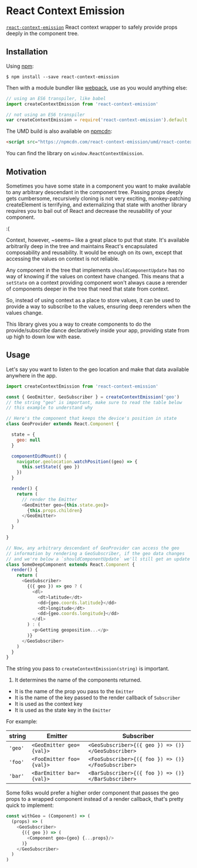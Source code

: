 # React Context Emission

[npm-badge]: https://img.shields.io/npm/v/react-context-emission.svg?style=flat-square
[npm]: https://www.npmjs.com/package/react-context-emission

[`react-context-emission`](https://www.npmjs.com/package/react-context-emission) React context wrapper to safely provide props deeply in the component tree.

## Installation

Using [npm](https://www.npmjs.com/):

    $ npm install --save react-context-emission

Then with a module bundler like [webpack](https://webpack.github.io/), use as you would anything else:

```js
// using an ES6 transpiler, like babel
import createContextEmission from 'react-context-emission'

// not using an ES6 transpiler
var createContextEmission = require('react-context-emission').default
```

The UMD build is also available on [npmcdn](https://npmcdn.com):

```html
<script src="https://npmcdn.com/react-context-emission/umd/react-context-emission.min.js"></script>
```

You can find the library on `window.ReactContextEmission`.

## Motivation

Sometimes you have some state in a component you want to make available to any arbitrary descendant in the component tree. Passing props deeply gets cumbersome, recursively cloning is not very exciting, monkey-patching createElement is terrifying, and externalizing that state with another library requires you to bail out of React and decrease the reusability of your component.

:(

Context, however, ~seems~ like a great place to put that state. It's available arbitrarily deep in the tree and maintains React's encapsulated composability and reusability. It would be enough on its own, except that accessing the values on context is not reliable.

Any component in the tree that implements `shouldComponentUpdate` has no way of knowing if the values on context have changed. This means that a `setState` on a context providing component won't always cause a rerender of components deeper in the tree that need that state from context.

So, instead of using context as a place to store values, it can be used to provide a way to subscribe to the values, ensuring deep rerenders when the values change.

This library gives you a way to create components to do the provide/subscribe dance declaratively inside your app, providing state from up high to down low with ease.

## Usage

Let's say you want to listen to the geo location and make that data available anywhere in the app.

```js
import createContextEmission from 'react-context-emission'

const { GeoEmitter, GeoSubscriber } = createContextEmission('geo')
// the string "geo" is important, make sure to read the table below
// this example to understand why

// Here's the component that keeps the device's position in state
class GeoProvider extends React.Component {

  state = {
    geo: null
  }

  componentDidMount() {
    navigator.geolocation.watchPosition((geo) => {
      this.setState({ geo })
    })
  }

  render() {
    return (
      // render the Emitter
      <GeoEmitter geo={this.state.geo}>
        {this.props.children}
      </GeoEmitter>
    )
  }

}

// Now, any arbitrary descendant of GeoProvider can access the geo
// information by rendering a GeoSubscriber, if the geo data changes
// and we're below a `shouldComponentUpdate` we'll still get an update
class SomeDeepComponent extends React.Component {
  render() {
    return (
      <GeoSubscriber>
        {({ geo }) => geo ? (
          <dl>
            <dt>latitude</dt>
            <dd>{geo.coords.latitude}</dd>
            <dt>longitude</dt>
            <dd>{geo.coords.longitude}</dd>
          </dl>
        ) : (
          <p>Getting geoposition...</p>
        )}
      </GeoSubscriber>
    )
  }
}
```

The string you pass to `createContextEmission(string)` is important.

1. It determines the name of the components returned.
- It is the name of the prop you pass to the `Emitter`
- It is the name of the key passed to the render callback of
  `Subscriber`
- It is used as the context key
- It is used as the state key in the `Emitter`

For example:

string | Emitter | Subscriber
-------|-----------------|-----------
`'geo'` | `<GeoEmitter geo={val}>` | `<GeoSubscriber>{({ geo }) => ()}</GeoSubscriber>`
`'foo'` | `<FooEmitter foo={val}>` | `<FooSubscriber>{({ foo }) => ()}</FooSubscriber>`
`'bar'` | `<BarEmitter bar={val}>` | `<BarSubscriber>{({ foo }) => ()}</BarSubscriber>`


Some folks would prefer a higher order component that passes the geo props to a wrapped component instead of a render callback, that's pretty quick to implement:

```js
const withGeo = (Component) => (
  (props) => (
    <GeoSubscriber>
      {({ geo }) => (
        <Component geo={geo} {...props}/>
      )}
    </GeoSubscriber>
  )
)
```

